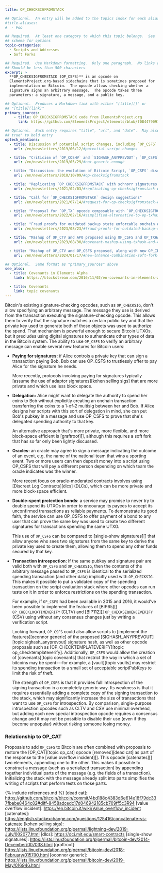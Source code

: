 ```yaml
---
title: OP_CHECKSIGFROMSTACK

## Optional.  An entry will be added to the topics index for each alias
#title-aliases:
#  - Foo

## Required.  At least one category to which this topic belongs.  See
## schema for options
topic-categories:
  - Scripts and Addresses
  - Soft Forks

## Required.  Use Markdown formatting.  Only one paragraph.  No links allowed.
## Should be less than 500 characters
excerpt: >
  **OP_CHECKSIGFROMSTACK (OP_CSFS)** is an opcode on
  ElementsProject.org-based sidechains that is sometimes proposed for
  implementation on Bitcoin.  The opcode allows checking whether a
  signature signs an arbitrary message.  The opcode takes three
  parameters: a signature, a message, and a public key.

## Optional.  Produces a Markdown link with either "[title][]" or
## "[title](link)"
primary_sources:
    - title: OP_CHECKSIGFROMSTACK code from ElementsProject.org
      link: https://github.com/ElementsProject/elements/blob/f08447909101bfbbcaf89e382f55c87b2086198a/src/script/interpreter.cpp#L1399

## Optional.  Each entry requires "title", "url", and "date".  May also use "feature:
## true" to bold entry
optech_mentions:
  - title: Discussion of potential script changes, including `OP_CSFS`
    url: /en/newsletters/2019/06/12/#potential-script-changes

  - title: "Criticism of `OP_COSHV` and `SIGHASH_ANYPREVOUT`; `OP_CSFS` as alternative"
    url: /en/newsletters/2019/05/29/#not-generic-enough

  - title: "Discussion: the evolution of Bitcoin Script, `OP_CSFS` discussion"
    url: /en/newsletters/2018/10/09/#op-checksigfromstack

  - title: "Replicating `OP_CHECKSIGFROMSTACK` with schnorr signatures and `OP_CAT`"
    url: /en/newsletters/2021/02/03/#replicating-op-checksigfromstack-with-bip340-and-op-cat

  - title: "Call for `OP_CHECKSIGFROMSTACK` design suggestions"
    url: /en/newsletters/2021/07/14/#request-for-op-checksigfromstack-design-suggestions

  - title: "Proposal for `OP_TX` opcode composable with `OP_CHECKSIGFROMSTACK`"
    url: /en/newsletters/2022/02/16/#simplified-alternative-to-op-txhash

  - title: "Fraud proofs for outdated backup state enforcable onchain with OP_CSFS + OP_CAT"
    url: /en/newsletters/2023/08/23/#fraud-proofs-for-outdated-backup-state

  - title: "Mashup of OP_CTV and APO proposed using OP_CSFS and OP_TXHASH"
    url: /en/newsletters/2023/08/30/#covenant-mashup-using-txhash-and-csfs

  - title: "Mashup of OP_CTV and OP_CSFS proposed, along with new OP_INTERNALKEY"
    url: /en/newsletters/2024/01/17/#new-lnhance-combination-soft-fork-proposed

## Optional.  Same format as "primary_sources" above
see_also:
  - title: Covenants in Elements Alpha
    link: https://blockstream.com/2016/11/02/en-covenants-in-elements-alpha/

  - title: Covenants
    link: topic covenants
---
```

Bitcoin's existing signature-checking opcodes, such as `OP_CHECKSIG`,
don't allow specifying an arbitrary message.  The message they use is
derived from the transaction executing the signature-checking opcode.
This allows them to verify that the signature matches a certain public
key and that the private key used to generate both of those objects
was used to authorize the spend.  That mechanism is powerful enough to
secure Bitcoin UTXOs, but it precludes using digital signatures to
authenticate other types of data in the Bitcoin system.  The ability
to use `OP_CSFS` to verify an arbitrary message can enable several new
features for Bitcoin users:

- **Paying for signatures:** if Alice controls a private key that can
  sign a transaction paying Bob, Bob can use OP_CSFS to trustlessly
  offer to pay Alice for the signature he needs.  <!-- No source for
  this claim, but it seems obvious to me. -->

  More recently, protocols involving paying for signatures typically
  [assume the use of adaptor signatures][kohen selling sigs] that
  are more private and which use less block space.

- **Delegation:** Alice might want to delegate the authority to spend
  her coins to Bob without explicitly creating an onchain transaction
  transferring the coins to a 1-of-2 multisig between her and Bob.  If
  Alice designs her scripts with this sort of delegation in mind, she
  can put Bob's pubkey in a message and use OP_CSFS to prove that
  she's delegated spending authority to that key.  <!-- Source:
  "CHECKSIGFROMSTACK says you are going to push stuff on the stack,
  hash it, and then you can verify arbitrary pubkey privkey pairs. You
  can do this for delegation."
  https://diyhpl.us/wiki/transcripts/bitcoin-core-dev-tech/2019-06-06-noinput-etc/
  -->

  An alternative approach that's more private, more flexible, and
  more block-space efficient is [graftroot][], although this
  requires a soft fork that has so far only been lightly discussed.

- **Oracles:** an oracle may agree to sign a message indicating the
  outcome of an event, e.g. the name of the national team that wins a
  sporting event.  Two or more users can then deposit money into a
  script using OP_CSFS that will pay a different person depending on
  which team the oracle indicates was the winner.  <!-- Source: "[...]
  any kind of outside oracle data. Say we're betting on price, and we
  have Bitstamp's key hardcoded in the script."
  https://diyhpl.us/wiki/transcripts/bitcoin-core-dev-tech/2019-06-06-noinput-etc/
  -->

  More recent focus on oracle-moderated contracts involves using
  [Discreet Log Contracts][dlcs] (DLCs), which can be more private
  and more block-space efficient.

- **Double-spent protection bonds:** a service may promise to never
  try to double spend its UTXOs in order to encourage its payees to
  accept its unconfirmed transactions as reliable payments.  To
  demonstrate its good faith, the service can use OP_CSFS to offer
  payment of a bond to any user that can prove the same key was used
  to create two different signatures for transactions spending the
  same UTXO.  <!-- Source: "These new opcodes have several use cases,
  including double-spent protection bonds"
  https://web.archive.org/web/20160828061959/http://elementsproject.org/elements/opcodes
  -->

  This use of `OP_CSFS` can be compared to [single-show
  signatures][] that allow anyone who sees two signatures from the
  same key to derive the private key used to create them, allowing
  them to spend any other funds secured by that key.

- **Transaction introspection:** If the same pubkey and signature pair
  are valid both with `OP_CSFS` and `OP_CHECKSIG`, then the contents
  of the arbitrary message passed to `OP_CSFS` is identical to the
  serialized spending transaction (and other data) implicitly used
  with `OP_CHECKSIG`.  This makes it possible to put a validated copy
  of the spending transaction on the script evaluation stack where
  other opcodes can run tests on it in order to enforce restrictions
  on the spending transaction.

  For example, if `OP_CSFS` had been available in 2015 and 2016, it
  would've been possible to implement the features of [BIP65][]
  `OP_CHECKLOCKTIMEVERIFY` (CLTV) and [BIP112][]
  `OP_CHECKSEQUENCEVERIFY` (CSV) using without any consensus changes
  just by writing a verification script.

  Looking forward, `OP_CSFS` could also allow scripts to [implement
  the features][oconnor generic] of the proposed [SIGHASH_ANYPREVOUT][topic
  sighash_anyprevout] signature hash, as
  well as other opcode proposals such as
  [OP_CHECKTEMPLATEVERIFY][topic op_checktemplateverify].
  Additionally, `OP_CSFS` would allow the creation of
  [covenants][topic covenants] that restrict the way in which a set
  of bitcoins may be spent---for example, a [vault][topic vaults] may
  restrict its spending transaction to a small set of acceptable
  scriptPubKeys to limit the risk of theft.

  The strength of `OP_CSFS` is that it provides full introspection
  of the signing transaction in a completely generic way.  Its
  weakness is that it requires essentially adding a complete copy of
  the signing transaction to the stack, which may significantly
  increase the size of transactions that want to use `OP_CSFS` for
  introspection.  By comparison, single-purpose introspection
  opcodes such as CLTV and CSV use minimal overhead, but adding each
  new special introspection opcode requires a consensus change and
  it may not be possible to disable their use (even if they become
  unpopular) without risking someone losing money.

### Relationship to OP_CAT

Proposals to add `OP_CSFS` to Bitcoin are often combined with
proposals to restore the [OP_CAT][topic op_cat] opcode [removed][dead cat] as part
of the response to the [value overflow incident][].  This opcode
[catenates][] two elements, appending one to the other.  This makes it
possible to construct a message (such as a serialized transaction) by
appending together individual parts of the message (e.g. the fields of
a transaction).  Initializing the stack with the message already split
into parts simplifies the writing of scripts that perform tests on
those parts.

{% include references.md %}
[dead cat]: https://github.com/bitcoin/bitcoin/commit/4bd188c4383d6e614e18f79dc337fbabe8464c82#diff-8458adcedc17d046942185cb709ff5c3R94
[value overflow incident]: https://en.bitcoin.it/wiki/Value_overflow_incident
[catenates]: https://english.stackexchange.com/questions/125416/concatenate-vs-catenate
[kohen selling sigs]: https://lists.linuxfoundation.org/pipermail/lightning-dev/2019-July/002077.html
[dlcs]: https://dci.mit.edu/smart-contracts
[single-show signatures]: https://lists.linuxfoundation.org/pipermail/bitcoin-dev/2014-December/007038.html
[graftroot]: https://lists.linuxfoundation.org/pipermail/bitcoin-dev/2018-February/015700.html
[oconnor generic]: https://lists.linuxfoundation.org/pipermail/bitcoin-dev/2019-May/016946.html
